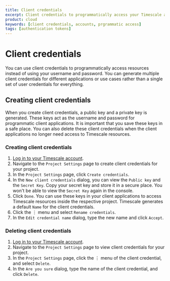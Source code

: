 ```yaml
---
title: Client credentials
excerpt: Client credentials to programmatically access your Timescale account
product: cloud
keywords: [client credentials, accounts, prgrammatic access]
tags: [authentication tokens]
---
```


# Client credentials

You can use client credentials to programmatically access resources instead
of using your username and password. You can generate multiple client
credentials for different applications or use cases rather than a single set of
user credentials for everything.

## Creating client credentials

When you create client credentials, a public key and a private key is generated.
These keys act as the username and password for programmatic client
applications. It is important that you save these keys in a safe place. You can
also delete these client credentials when the client applications no longer need
access to Timescale resources.

<Procedure>

### Creating client credentials

1.  [Log in to your Timescale account][cloud-login].
1.  Navigate to the `Project Settings` page to create client credentials for
    your project.
1.  In the `Project Settings` page, click `Create credentials`.
1.  In the `New client credentials` dialog, you can view the `Public key` and the
    `Secret Key`.
    Copy your secret key and store it in a secure place. You won't be able to
    view the `Secret Key` again in the console.
1.  Click `Done`.
    You can use these keys in your client applications to access Timescale
    resources inside the respective project.
    Timescale generates a default `Name` for the client credentials.
1.  Click the ⋮ menu and select `Rename credentials`.
1.  In the  `Edit credential name` dialog, type the new name and click `Accept`.

</Procedure>

### Deleting client credentials

<Procedure>

1.  [Log in to your Timescale account][cloud-login].
1.  Navigate to the `Project Settings` page to view client credentials for
    your project.
1.  In the `Project Settings` page, click the ⋮ menu of the client credential,
    and select `Delete`.
1.  In the `Are you sure` dialog, type the name of the client credential, and
    click `Delete`.

</Procedure>

[cloud-login]: https://console.cloud.timescale.com/
